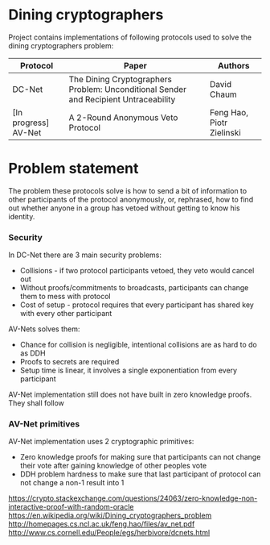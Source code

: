 # Dining cryptographers

Project contains implementations of following protocols used to solve the dining cryptographers problem:

Protocol             | Paper                                                                                | Authors                   
---------------------|--------------------------------------------------------------------------------------|--------------------------
DC-Net               | The Dining Cryptographers Problem: Unconditional Sender and Recipient Untraceability | David Chaum               
[In progress] AV-Net | A 2-Round Anonymous Veto Protocol                                                    | Feng Hao, Piotr Zielinski 

# Problem statement

The problem these protocols solve is how to send a bit of information to other participants of the protocol anonymously, or, rephrased, how to find out whether anyone in a group has vetoed without getting to know his identity.


### Security 

In DC-Net there are 3 main security problems:
* Collisions - if two protocol participants vetoed, they veto would cancel out
* Without proofs/commitments to broadcasts, participants can change them to mess with protocol
* Cost of setup - protocol requires that every participant has shared key with every other participant



AV-Nets solves them:
* Chance for collision is negligible, intentional collisions are as hard to do as DDH
* Proofs to secrets are required
* Setup time is linear, it involves a single exponentiation from every participant


AV-Net implementation still does not have built in zero knowledge proofs. They shall follow 

### AV-Net primitives

AV-Net implementation uses 2 cryptographic primitives:
* Zero knowledge proofs for making sure that participants can not change their vote after gaining knowledge of other peoples vote
* DDH problem hardness to make sure that last participant of protocol can not change a non-1 result into 1


https://crypto.stackexchange.com/questions/24063/zero-knowledge-non-interactive-proof-with-random-oracle
https://en.wikipedia.org/wiki/Dining_cryptographers_problem
http://homepages.cs.ncl.ac.uk/feng.hao/files/av_net.pdf
http://www.cs.cornell.edu/People/egs/herbivore/dcnets.html


